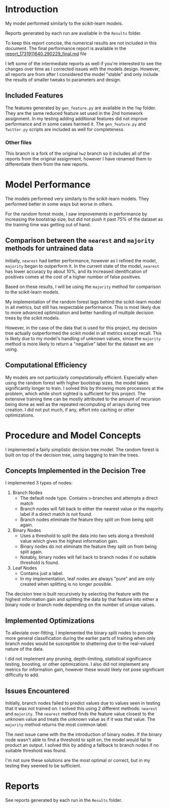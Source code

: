 # Introduction

My model performed similarly to the scikit-learn models.

Reports generated by each run are available in the `Results` folder.

To keep this report concise, the numerical results are not included in this document. The final performance report is available in the [report_1731911640.290229_final.md](Results/report_1731911640.290229_final.md) file

I left some of the intermediate reports as well if you're interested to see the changes over time as I corrected issues with the models design. However, all reports are from after I considered the model "stable" and only include the results of smaller tweaks to parameters and design.

## Included Features

The features generated by `gen_feature.py` are available in the `Tmp` folder. They are the same reduced feature set used in the 2nd homework assignment. In my testing adding additional features did not improve performance and in some cases harmed it. The `gen_feature.py` and `Twitter.py` scripts are included as well for completeness.

### Other files

This branch is a fork of the original `hw2` branch so it includes all of the reports from the original assignment, however I have renamed them to differentiate them from the new reports.

# Model Performance

The models performed very similarly to the scikit-learn models. They performed better in some ways but worse in others.

For the random forest mode, I saw improvements in performance by increasing the bootstrap size, but did not push it past 75% of the dataset as the training time was getting out of hand.

## Comparison between the `nearest` and `majority` methods for untrained data

Initially, `nearest` had better performance, however as I refined the model, `majority` began to outperform it. In the current state of the model, `nearest` has lower accuracy by about 10%, and its increased identification of positives comes at the cost of a higher number of false positives.

Based on these results, I will be using the `majority` method for comparison to the scikit-learn models.

My implementation of the random forest lags behind the scikit-learn model in all metrics, but still has respectable performance. This is most likely due to more advanced optimization and better handling of multiple decision trees by the scikit models.

However, in the case of the data that is used for this project, my decision tree actually outperformed the scikit model in all metrics except recall. This is likely due to my model's handling of unknown values, since the `majority` method is more likely to return a "negative" label for the dataset we are using.

## Computational Efficiency

My models are not particularly computationally efficient. Especially when using the random forest with higher bootstrap sizes, the model takes significantly longer to train. I solved this by throwing more processors at the problem, which while short sighted is sufficient for this project. The extensive training time can be mostly attributed to the amount of recursion being done as well as the repeated recomputing of arrays during tree creation. I did not put much, if any, effort into caching or other optimizations.

# Procedure and Model Concepts

I implemented a fairly simplistic decision tree model. The random forest is built on top of the decision tree, using bagging to train the trees.

## Concepts Implemented in the Decision Tree

I implemented 3 types of nodes:

1. Branch Nodes
    - The default node type. Contains `n`-branches and attempts a direct match
    - Branch nodes will fall back to either the nearest value or the majority label if a direct match is not found.
    - Branch nodes eliminate the feature they split on from being split again.
2. Binary Nodes
    - Uses a threshold to split the data into two sets along a threshold value which gives the highest information gain.
    - Binary nodes do not eliminate the feature they split on from being split again.
    - Notably, binary nodes will fall back to branch nodes if no suitable threshold is found.
3. Leaf Nodes
    - Contains just a label.
    - In my implementation, leaf nodes are always "pure" and are only created when splitting is no longer possible.

The decision tree is built recursively by selecting the feature with the highest information gain and splitting the data by that feature into either a binary node or branch node depending on the number of unique values.

## Implemented Optimizations

To alleviate over-fitting, I implemented the binary split nodes to provide more general classification during the earlier parts of training when only branch nodes would be susceptible to shattering due to the real-valued nature of the data.

I did not implement any pruning, depth-limiting, statistical significance testing, boosting, or other optimizations. I also did not implement any metrics for information gain, however these would likely not pose significant difficulty to add.

## Issues Encountered

Initially, branch nodes failed to predict values due to values seen in testing that it was not trained on. I solved this using 2 different methods: `nearest` and `majority`. The `nearest` method finds the feature value closest to the unknown value and treats the unknown value as if it was that value. The `majority` method returns the most common label.

The next issue came with the the introduction of binary nodes. If the binary node wasn't able to find a threshold to split on, the model would fail to product an output. I solved this by adding a fallback to branch nodes if no suitable threshold was found.

I'm not sure these solutions are the most optimal or correct, but in my testing they seemed to be sufficient.

# Reports

See reports generated by each run in the `Results` folder.